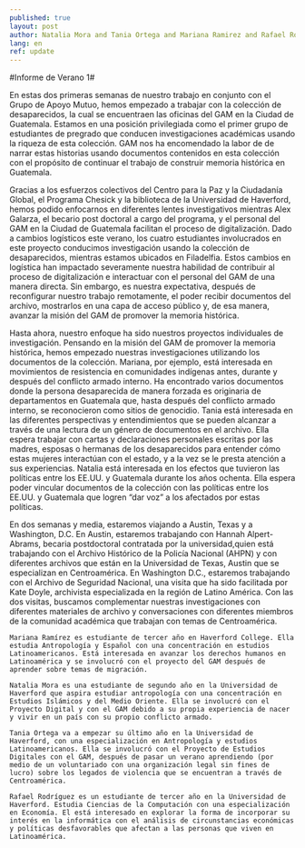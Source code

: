 ```yaml
---
published: true
layout: post
author: Natalia Mora and Tania Ortega and Mariana Ramirez and Rafael Rodriguez
lang: en
ref: update
---
```

#Informe de Verano 1#



En estas dos primeras semanas de nuestro trabajo en conjunto con el Grupo de Apoyo Mutuo, hemos empezado a trabajar con la colección de  desaparecidos, la cual se encuentraen las oficinas del GAM en la Ciudad de Guatemala. Estamos en una posición privilegiada como el primer grupo de estudiantes de pregrado que conducen investigaciones académicas usando la riqueza de esta colección. GAM nos ha encomendado la labor de  de narrar estas historias usando documentos contenidos en esta colección con el propósito de continuar el trabajo de construir memoria histórica en Guatemala. 

Gracias a los esfuerzos colectivos del Centro para la Paz y la Ciudadanía Global, el Programa Chesick y la biblioteca de la Universidad de Haverford, hemos podido enfocarnos en diferentes lentes investigativos mientras Alex Galarza, el becario post doctoral a cargo del programa, y el personal del GAM en la Ciudad de Guatemala facilitan el proceso de digitalización. Dado a  cambios logísticos este verano, los cuatro estudiantes involucrados en este proyecto conducimos investigación usando la colección de desaparecidos, mientras estamos ubicados  en Filadelfia. Estos cambios en logística han impactado severamente nuestra habilidad de contribuir al proceso de digitalización e interactuar con el personal del GAM de una manera directa. Sin embargo, es nuestra expectativa, después de reconfigurar nuestro trabajo remotamente, el poder recibir documentos del archivo, mostrarlos en una capa de acceso público y, de esa manera,  avanzar la misión del GAM de promover la memoria histórica.

Hasta ahora, nuestro enfoque ha sido nuestros proyectos individuales de investigación. Pensando en la misión del GAM de promover la memoria histórica, hemos empezado nuestras investigaciones utilizando los documentos de la colección. Mariana, por ejemplo, está interesada en movimientos de resistencia en comunidades indígenas antes, durante y después del conflicto armado interno. Ha encontrado varios documentos donde la persona desaparecida de manera forzada es originaria de departamentos en Guatemala que, hasta después del conflicto armado interno, se reconocieron como sitios de genocidio. Tania está interesada en las diferentes perspectivas y entendimientos que se pueden alcanzar a través de una lectura de un género de documentos en el archivo. Ella espera trabajar con cartas y declaraciones personales escritas por las madres, esposas o hermanas de los desaparecidos para entender cómo estas mujeres interactúan con el estado, y a la vez se le presta atención a sus experiencias.  Natalia está interesada en los efectos que tuvieron las políticas entre los EE.UU. y Guatemala durante los años ochenta.  Ella espera poder vincular documentos de la colección con las políticas entre los EE.UU. y Guatemala que logren “dar voz” a los afectados por estas políticas. 

En dos semanas y media, estaremos viajando a Austin, Texas y a Washington, D.C. En Austin, estaremos trabajando con Hannah Alpert-Abrams, becaria postdoctoral contratada por la universidad,quien está trabajando con el Archivo Histórico de la Policía Nacional (AHPN) y con diferentes archivos que están en la Universidad de Texas, Austin que se especializan en Centroamérica. En Washington D.C., estaremos trabajando con el Archivo de Seguridad Nacional, una visita que ha sido facilitada por Kate Doyle, archivista especializada en la región de Latino América. Con las dos visitas, buscamos complementar nuestras investigaciones con diferentes materiales de archivo y conversaciones con diferentes miembros de la comunidad académica que trabajan con temas de Centroamérica. 

	Mariana Ramírez es estudiante de tercer año en Haverford College. Ella estudia Antropología y Español con una concentración en estudios Latinoamericanos. Está interesada en avanzar los derechos humanos en Latinoamérica y se involucró con el proyecto del GAM después de aprender sobre temas de migración. 

	Natalia Mora es una estudiante de segundo año en la Universidad de Haverford que aspira estudiar antropología con una concentración en Estudios Islámicos y del Medio Oriente. Ella se involucró con el Proyecto Digital y con el GAM debido a su propia experiencia de nacer y vivir en un país con su propio conflicto armado.

	Tania Ortega va a empezar su último año en la Universidad de Haverford, con una especialización en Antropología y estudios Latinoamericanos. Ella se involucró con el Proyecto de Estudios Digitales con el GAM, después de pasar un verano aprendiendo (por medio de un voluntariado con una organización legal sin fines de lucro) sobre los legados de violencia que se encuentran a través de Centroamérica. 

	Rafael Rodríguez es un estudiante de tercer año en la Universidad de Haverford. Estudia Ciencias de la Computación con una especialización en Economía. El está interesado en explorar la forma de incorporar su interés en la informática con el análisis de circunstancias económicas y políticas desfavorables que afectan a las personas que viven en Latinoamérica.
